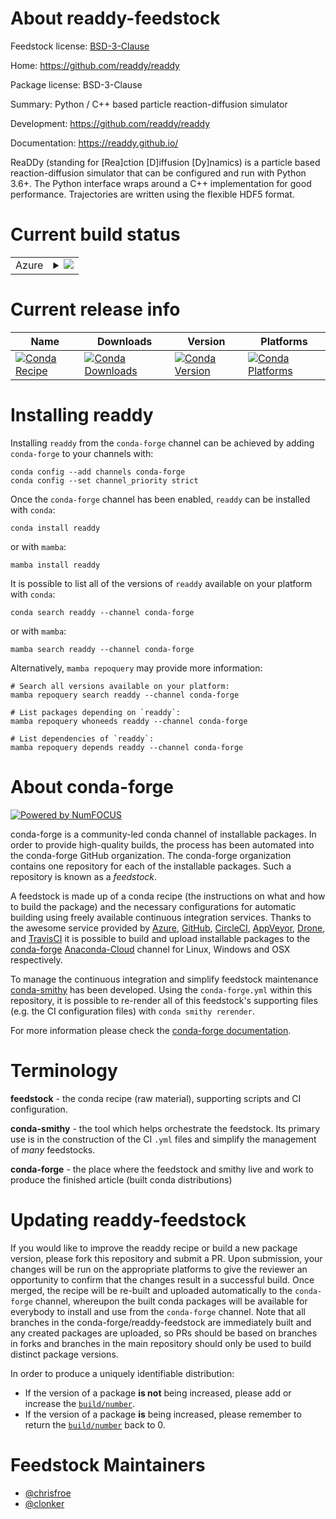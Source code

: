 About readdy-feedstock
======================

Feedstock license: [BSD-3-Clause](https://github.com/conda-forge/readdy-feedstock/blob/main/LICENSE.txt)

Home: https://github.com/readdy/readdy

Package license: BSD-3-Clause

Summary: Python / C++ based particle reaction-diffusion simulator

Development: https://github.com/readdy/readdy

Documentation: https://readdy.github.io/

ReaDDy (standing for [Rea]ction [D]iffusion [Dy]namics) is a particle based
reaction-diffusion simulator that can be configured and run with Python 3.6+.
The Python interface wraps around a C++ implementation for good performance.
Trajectories are written using the flexible HDF5 format.


Current build status
====================


<table>
    
  <tr>
    <td>Azure</td>
    <td>
      <details>
        <summary>
          <a href="https://dev.azure.com/conda-forge/feedstock-builds/_build/latest?definitionId=14192&branchName=main">
            <img src="https://dev.azure.com/conda-forge/feedstock-builds/_apis/build/status/readdy-feedstock?branchName=main">
          </a>
        </summary>
        <table>
          <thead><tr><th>Variant</th><th>Status</th></tr></thead>
          <tbody><tr>
              <td>linux_64_python3.10.____cpython</td>
              <td>
                <a href="https://dev.azure.com/conda-forge/feedstock-builds/_build/latest?definitionId=14192&branchName=main">
                  <img src="https://dev.azure.com/conda-forge/feedstock-builds/_apis/build/status/readdy-feedstock?branchName=main&jobName=linux&configuration=linux%20linux_64_python3.10.____cpython" alt="variant">
                </a>
              </td>
            </tr><tr>
              <td>linux_64_python3.8.____cpython</td>
              <td>
                <a href="https://dev.azure.com/conda-forge/feedstock-builds/_build/latest?definitionId=14192&branchName=main">
                  <img src="https://dev.azure.com/conda-forge/feedstock-builds/_apis/build/status/readdy-feedstock?branchName=main&jobName=linux&configuration=linux%20linux_64_python3.8.____cpython" alt="variant">
                </a>
              </td>
            </tr><tr>
              <td>linux_64_python3.9.____cpython</td>
              <td>
                <a href="https://dev.azure.com/conda-forge/feedstock-builds/_build/latest?definitionId=14192&branchName=main">
                  <img src="https://dev.azure.com/conda-forge/feedstock-builds/_apis/build/status/readdy-feedstock?branchName=main&jobName=linux&configuration=linux%20linux_64_python3.9.____cpython" alt="variant">
                </a>
              </td>
            </tr><tr>
              <td>osx_64_python3.10.____cpython</td>
              <td>
                <a href="https://dev.azure.com/conda-forge/feedstock-builds/_build/latest?definitionId=14192&branchName=main">
                  <img src="https://dev.azure.com/conda-forge/feedstock-builds/_apis/build/status/readdy-feedstock?branchName=main&jobName=osx&configuration=osx%20osx_64_python3.10.____cpython" alt="variant">
                </a>
              </td>
            </tr><tr>
              <td>osx_64_python3.8.____cpython</td>
              <td>
                <a href="https://dev.azure.com/conda-forge/feedstock-builds/_build/latest?definitionId=14192&branchName=main">
                  <img src="https://dev.azure.com/conda-forge/feedstock-builds/_apis/build/status/readdy-feedstock?branchName=main&jobName=osx&configuration=osx%20osx_64_python3.8.____cpython" alt="variant">
                </a>
              </td>
            </tr><tr>
              <td>osx_64_python3.9.____cpython</td>
              <td>
                <a href="https://dev.azure.com/conda-forge/feedstock-builds/_build/latest?definitionId=14192&branchName=main">
                  <img src="https://dev.azure.com/conda-forge/feedstock-builds/_apis/build/status/readdy-feedstock?branchName=main&jobName=osx&configuration=osx%20osx_64_python3.9.____cpython" alt="variant">
                </a>
              </td>
            </tr>
          </tbody>
        </table>
      </details>
    </td>
  </tr>
</table>

Current release info
====================

| Name | Downloads | Version | Platforms |
| --- | --- | --- | --- |
| [![Conda Recipe](https://img.shields.io/badge/recipe-readdy-green.svg)](https://anaconda.org/conda-forge/readdy) | [![Conda Downloads](https://img.shields.io/conda/dn/conda-forge/readdy.svg)](https://anaconda.org/conda-forge/readdy) | [![Conda Version](https://img.shields.io/conda/vn/conda-forge/readdy.svg)](https://anaconda.org/conda-forge/readdy) | [![Conda Platforms](https://img.shields.io/conda/pn/conda-forge/readdy.svg)](https://anaconda.org/conda-forge/readdy) |

Installing readdy
=================

Installing `readdy` from the `conda-forge` channel can be achieved by adding `conda-forge` to your channels with:

```
conda config --add channels conda-forge
conda config --set channel_priority strict
```

Once the `conda-forge` channel has been enabled, `readdy` can be installed with `conda`:

```
conda install readdy
```

or with `mamba`:

```
mamba install readdy
```

It is possible to list all of the versions of `readdy` available on your platform with `conda`:

```
conda search readdy --channel conda-forge
```

or with `mamba`:

```
mamba search readdy --channel conda-forge
```

Alternatively, `mamba repoquery` may provide more information:

```
# Search all versions available on your platform:
mamba repoquery search readdy --channel conda-forge

# List packages depending on `readdy`:
mamba repoquery whoneeds readdy --channel conda-forge

# List dependencies of `readdy`:
mamba repoquery depends readdy --channel conda-forge
```


About conda-forge
=================

[![Powered by
NumFOCUS](https://img.shields.io/badge/powered%20by-NumFOCUS-orange.svg?style=flat&colorA=E1523D&colorB=007D8A)](https://numfocus.org)

conda-forge is a community-led conda channel of installable packages.
In order to provide high-quality builds, the process has been automated into the
conda-forge GitHub organization. The conda-forge organization contains one repository
for each of the installable packages. Such a repository is known as a *feedstock*.

A feedstock is made up of a conda recipe (the instructions on what and how to build
the package) and the necessary configurations for automatic building using freely
available continuous integration services. Thanks to the awesome service provided by
[Azure](https://azure.microsoft.com/en-us/services/devops/), [GitHub](https://github.com/),
[CircleCI](https://circleci.com/), [AppVeyor](https://www.appveyor.com/),
[Drone](https://cloud.drone.io/welcome), and [TravisCI](https://travis-ci.com/)
it is possible to build and upload installable packages to the
[conda-forge](https://anaconda.org/conda-forge) [Anaconda-Cloud](https://anaconda.org/)
channel for Linux, Windows and OSX respectively.

To manage the continuous integration and simplify feedstock maintenance
[conda-smithy](https://github.com/conda-forge/conda-smithy) has been developed.
Using the ``conda-forge.yml`` within this repository, it is possible to re-render all of
this feedstock's supporting files (e.g. the CI configuration files) with ``conda smithy rerender``.

For more information please check the [conda-forge documentation](https://conda-forge.org/docs/).

Terminology
===========

**feedstock** - the conda recipe (raw material), supporting scripts and CI configuration.

**conda-smithy** - the tool which helps orchestrate the feedstock.
                   Its primary use is in the construction of the CI ``.yml`` files
                   and simplify the management of *many* feedstocks.

**conda-forge** - the place where the feedstock and smithy live and work to
                  produce the finished article (built conda distributions)


Updating readdy-feedstock
=========================

If you would like to improve the readdy recipe or build a new
package version, please fork this repository and submit a PR. Upon submission,
your changes will be run on the appropriate platforms to give the reviewer an
opportunity to confirm that the changes result in a successful build. Once
merged, the recipe will be re-built and uploaded automatically to the
`conda-forge` channel, whereupon the built conda packages will be available for
everybody to install and use from the `conda-forge` channel.
Note that all branches in the conda-forge/readdy-feedstock are
immediately built and any created packages are uploaded, so PRs should be based
on branches in forks and branches in the main repository should only be used to
build distinct package versions.

In order to produce a uniquely identifiable distribution:
 * If the version of a package **is not** being increased, please add or increase
   the [``build/number``](https://docs.conda.io/projects/conda-build/en/latest/resources/define-metadata.html#build-number-and-string).
 * If the version of a package **is** being increased, please remember to return
   the [``build/number``](https://docs.conda.io/projects/conda-build/en/latest/resources/define-metadata.html#build-number-and-string)
   back to 0.

Feedstock Maintainers
=====================

* [@chrisfroe](https://github.com/chrisfroe/)
* [@clonker](https://github.com/clonker/)

